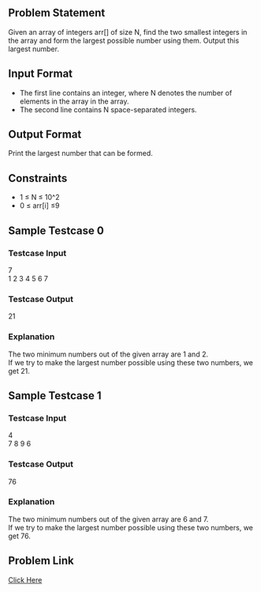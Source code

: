 ## Problem Statement

Given an array of integers arr[] of size N, find the two smallest integers in the array and form the largest possible number using them. Output this largest number.

## Input Format

- The first line contains an integer, where N denotes the number of elements in the array in the array.
- The second line contains N space-separated integers.

## Output Format

Print the largest number that can be formed.

## Constraints

- 1 ≤ N ≤ 10^2
- 0 ≤ arr[i] ≤9

## Sample Testcase 0

### Testcase Input
7 <br>
1 2 3 4 5 6 7

### Testcase Output
21

### Explanation

The two minimum numbers out of the given array are 1 and 2. <br>
If we try to make the largest number possible using these two numbers, we get 21.

## Sample Testcase 1

### Testcase Input
4 <br>
7 8 9 6

### Testcase Output
76

### Explanation
The two minimum numbers out of the given array are 6 and 7. <br>
If we try to make the largest number possible using these two numbers, we get 76.

## Problem Link

[Click Here](https://unstop.com/practice/company-preparation/30-days-dsa-bootcamp/day-arrays-operations-37726/coding-question-37727/)
